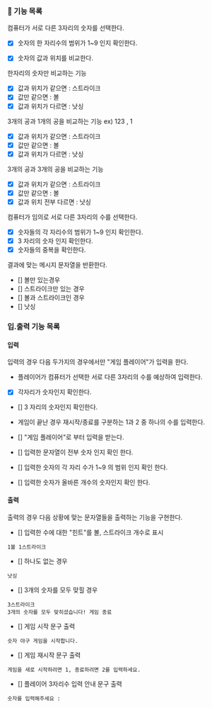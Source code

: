 ### 🚀 기능 목록

컴퓨터가 서로 다른 3자리의 숫자를 선택한다.

- [x] 숫자의 한 자리수의 범위가 1~9 인지 확인한다.

- [x] 숫자의 값과 위치를 비교한다.

한자리의 숫자만 비교하는 기능

- [x] 값과 위치가 같으면 : 스트라이크
- [x] 값만 같으면  : 볼
- [x] 값과 위치가 다르면 : 낫싱

3개의 공과 1개의 공을 비교하는 기능
ex) 123 ,  1
- [x] 값과 위치가 같으면 : 스트라이크
- [x] 값만 같으면  : 볼
- [x] 값과 위치가 다르면 : 낫싱

3개의 공과 3개의 공을 비교하는 기능
- [x] 값과 위치가 같으면 : 스트라이크
- [x] 값만 같으면  : 볼
- [x] 값과 위치 전부 다르면 : 낫싱

컴퓨터가 임의로 서로 다른 3자리의 수를 선택한다.
- [x] 숫자들의 각 자리수의 범위가 1~9 인지 확인한다.
- [x] 3 자리의 숫자 인지 확인한다.
- [x] 숫자들의 중복을 확인한다.

결과에 맞는 메시지 문자열을 반환한다.
- [] 볼만 있는경우
- [] 스트라이크만 있는 경우
- [] 볼과 스트라이크인 경우
- [] 낫싱

### 입.출력 기능 목록

#### 입력

 입력의 경우 다음 두가지의 경우에서만 "게임 플레이어"가 입력을 한다.

-  플레이어가 컴퓨터가 선택한 서로 다른 3자리의 수를 예상하여 입력한다.
- [x] 각자리가 숫자인지 확인한다.
- [] 3 자리의 숫자인지 확인한다.
- 게임이 끝난 경우 재시작/종료를 구분하는 1과 2 중 하나의 수를 입력한다.

- [] "게임 플레이어"로 부터 입력을 받는다.
- [] 입력한 문자열이 전부 숫자 인지 확인 한다.
- [] 입력한 숫자의 각 자리 수가 1~9 의 범위 인지 확인 한다.
- [] 입력한 숫자가 올바른 개수의 숫자인지 확인 한다.

#### 출력

 출력의 경우 다음 상황에 맞는 문자열들을 출력하는 기능을 구현한다.

- [] 입력한 수에 대한 "힌트"를 볼, 스트라이크 개수로 표시

```
1볼 1스트라이크
```

- [] 하나도 없는 경우

```
낫싱
```

- [] 3개의 숫자를 모두 맞힐 경우

```
3스트라이크
3개의 숫자를 모두 맞히셨습니다! 게임 종료
```

- [] 게임 시작 문구 출력

```
숫자 야구 게임을 시작합니다.
``` 

- [] 게임 재시작 문구 출력
```
게임을 새로 시작하려면 1, 종료하려면 2를 입력하세요.
``` 

- [] 플레이어 3자리수 입력 안내 문구 출력
```
숫자를 입력해주세요 :
```
